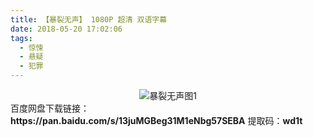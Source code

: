 ```yaml
---
title: 【暴裂无声】 1080P 超清 双语字幕
date: 2018-05-20 17:02:06
tags:
  - 惊悚
  - 悬疑
  - 犯罪
---
```

<div align=center>
    <img src="/assets/images/a/blws/1.jpg" alt="暴裂无声图1">
</div>
<!-- more -->
百度网盘下载链接：
<b>https://pan.baidu.com/s/13juMGBeg31M1eNbg57SEBA</b>
提取码：<b>wd1t</b>